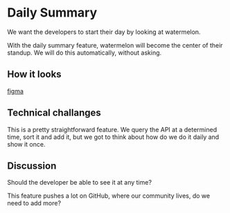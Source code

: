 # Daily Summary
We want the developers to start their day by looking at watermelon.

With the daily summary feature, watermelon will become the center of their standup. We will do this automatically, without asking.

## How it looks

[figma](figma.png)

## Technical challanges
This is a pretty straightforward feature.
We query the API at a determined time, sort it and add it, but we got to think about how do we do it daily and show it once.

## Discussion

Should the developer be able to see it at any time?

This feature pushes a lot on GitHub, where our community lives, do we need to add more?

